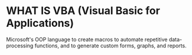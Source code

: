 # WHAT IS VBA (Visual Basic for Applications)

Microsoft's OOP language to create macros to automate repetitive data-processing functions, and to generate custom forms, graphs, and reports.
